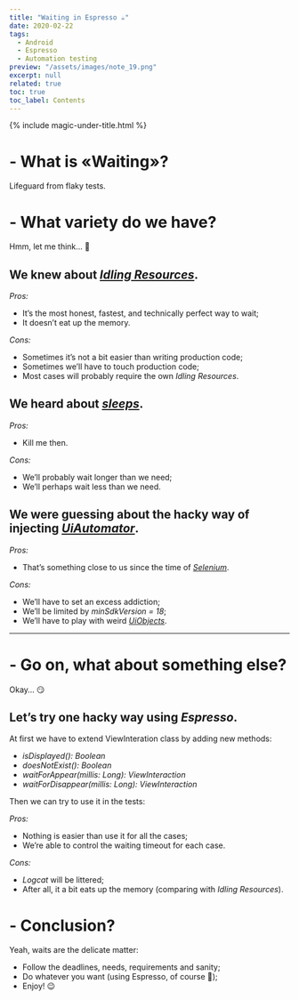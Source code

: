 ```yaml
---
title: "Waiting in Espresso ☕️"
date: 2020-02-22
tags:
  - Android
  - Espresso
  - Automation testing
preview: "/assets/images/note_19.png"
excerpt: null
related: true
toc: true
toc_label: Contents
---
```


{% include magic-under-title.html %}

# - What is «Waiting»?

Lifeguard from flaky tests.

# - What variety do we have?

Hmm, let me think… 🤔

## We knew about *[Idling Resources](https://developer.android.com/training/testing/espresso/idling-resource)*.

*Pros:*
- It’s the most honest, fastest, and technically perfect way to wait;
- It doesn’t eat up the memory.

*Cons:*
- Sometimes it’s not a bit easier than writing production code;
- Sometimes we’ll have to touch production code;
- Most cases will probably require the own *Idling Resources*.

## We heard about *[sleeps](https://docs.oracle.com/javase/7/docs/api/java/lang/Thread.html#sleep(long))*.

*Pros:*
- Kill me then.

*Cons:*
- We’ll probably wait longer than we need;
- We’ll perhaps wait less than we need.

## We were guessing about the hacky way of injecting *[UiAutomator](https://developer.android.com/training/testing/ui-testing/uiautomator-testing)*.

*Pros:*
- That’s something close to us since the time of *[Selenium](https://en.wikipedia.org/wiki/Selenium_(software))*.

*Cons:*
- We’ll have to set an excess addiction;
- We’ll be limited by *minSdkVersion = 18*;
- We’ll have to play with weird *[UiObjects](https://developer.android.com/reference/androidx/test/uiautomator/UiObject2)*.

---

# - Go on, what about something else?

Okay… 😏

## Let’s try one hacky way using *Espresso*.

At first we have to extend ViewInteration class by adding new methods:
- *isDisplayed(): Boolean*
- *doesNotExist(): Boolean*
- *waitForAppear(millis: Long): ViewInteraction*
- *waitForDisappear(millis: Long): ViewInteraction*

Then we can try to use it in the tests:

*Pros:*
- Nothing is easier than use it for all the cases;
- We’re able to control the waiting timeout for each case.

*Cons:*
- *Logcat* will be littered;
- After all, it a bit eats up the memory (comparing with *Idling Resources*).

# - Conclusion?

Yeah, waits are the delicate matter:
- Follow the deadlines, needs, requirements and sanity;
- Do whatever you want (using Espresso, of course 🧐);
- Enjoy! 😉
